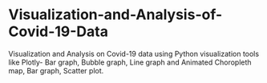 # Visualization-and-Analysis-of-Covid-19-Data
Visualization and Analysis on Covid-19 data using Python visualization tools like Plotly- Bar graph, Bubble graph, Line graph and Animated Choropleth map, Bar graph, Scatter plot.
